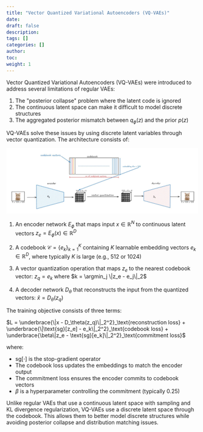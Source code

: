 ```yaml
---
title: "Vector Quantized Variational Autoencoders (VQ-VAEs)"
date:
draft: false
description:
tags: []
categories: []
author:
toc:
weight: 1
---
```


Vector Quantized Variational Autoencoders (VQ-VAEs) were introduced to address several limitations of regular VAEs:

1. The "posterior collapse" problem where the latent code is ignored
2. The continuous latent space can make it difficult to model discrete structures
3. The aggregated posterior mismatch between $q_\phi(z)$ and the prior $p(z)$

VQ-VAEs solve these issues by using discrete latent variables through vector quantization. The architecture consists of:
<div style="text-align: center;"><img src="https://raw.githubusercontent.com/victor-explore/ADRL-Notes/refs/heads/main/28.JPG" alt="Vector Quantized Variational Autoencoder Architecture" width="900" height="auto"/></div>

1. An encoder network $E_{\phi}$ that maps input $x \in \mathbb{R}^N$ to continuous latent vectors $z_e = E_{\phi}(x) \in \mathbb{R}^{D}$

2. A codebook $\mathcal{C} = \{e_k\}_{k=1}^K$ containing $K$ learnable embedding vectors $e_k \in \mathbb{R}^D$, where typically $K$ is large (e.g., 512 or 1024)

3. A vector quantization operation that maps $z_e$ to the nearest codebook vector:
   $z_q = e_k$ where $k = \argmin_j \|z_e - e_j\|_2$

4. A decoder network $D_{\theta}$ that reconstructs the input from the quantized vectors: $\hat{x} = D_{\theta}(z_q)$

The training objective consists of three terms:
<div class="math-katex">
$L = \underbrace{\|x - D_\theta(z_q)\|_2^2}_\text{reconstruction loss} + \underbrace{\|\text{sg}[z_e] - e_k\|_2^2}_\text{codebook loss} + \underbrace{\beta\|z_e - \text{sg}[e_k]\|_2^2}_\text{commitment loss}$
</div>

where:
- $\text{sg}[\cdot]$ is the stop-gradient operator
- The codebook loss updates the embeddings to match the encoder output
- The commitment loss ensures the encoder commits to codebook vectors
- $\beta$ is a hyperparameter controlling the commitment (typically 0.25)

Unlike regular VAEs that use a continuous latent space with sampling and KL divergence regularization, VQ-VAEs use a discrete latent space through the codebook. This allows them to better model discrete structures while avoiding posterior collapse and distribution matching issues.